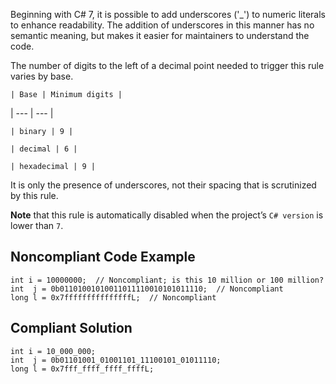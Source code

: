 Beginning with C# 7, it is possible to add underscores ('\_') to numeric literals to enhance readability. The addition of underscores in this manner has no semantic meaning, but makes it easier for maintainers to understand the code.
 
The number of digits to the left of a decimal point needed to trigger this rule varies by base.

    | Base | Minimum digits |
| --- | --- |

    | binary | 9 |

    | decimal | 6 |

    | hexadecimal | 9 |

It is only the presence of underscores, not their spacing that is scrutinized by this rule.
 
**Note** that this rule is automatically disabled when the project’s `C# version` is lower than `7`.
 
## Noncompliant Code Example

    int i = 10000000;  // Noncompliant; is this 10 million or 100 million?
    int  j = 0b01101001010011011110010101011110;  // Noncompliant
    long l = 0x7fffffffffffffffL;  // Noncompliant

## Compliant Solution

    int i = 10_000_000;
    int  j = 0b01101001_01001101_11100101_01011110;
    long l = 0x7fff_ffff_ffff_ffffL;